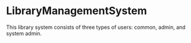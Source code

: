 # LibraryManagementSystem
This library system consists of three types of users: common, admin, and system admin.
